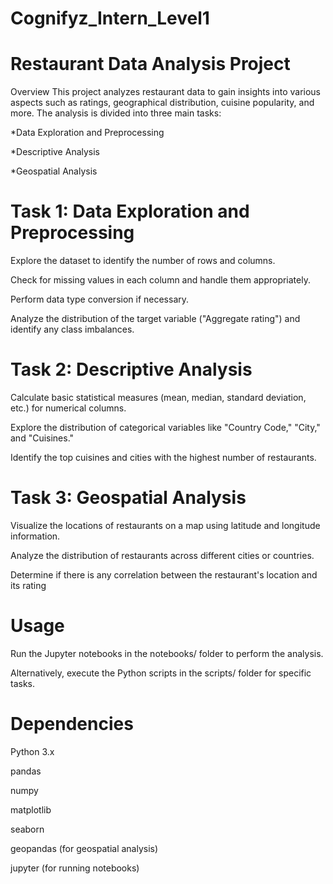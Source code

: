  
# Cognifyz_Intern_Level1                                    

# Restaurant Data Analysis Project
Overview
This project analyzes restaurant data to gain insights into various aspects such as ratings, geographical distribution, cuisine popularity, and more. The analysis is divided into three main tasks:

*Data Exploration and Preprocessing

*Descriptive Analysis

*Geospatial Analysis

# Task 1: Data Exploration and Preprocessing
Explore the dataset to identify the number of rows and columns.

Check for missing values in each column and handle them appropriately.

Perform data type conversion if necessary.

Analyze the distribution of the target variable ("Aggregate rating") and identify any class imbalances.

# Task 2: Descriptive Analysis
Calculate basic statistical measures (mean, median, standard deviation, etc.) for numerical columns.

Explore the distribution of categorical variables like "Country Code," "City," and "Cuisines."

Identify the top cuisines and cities with the highest number of restaurants.

# Task 3: Geospatial Analysis
Visualize the locations of restaurants on a map using latitude and longitude information.

Analyze the distribution of restaurants across different cities or countries.

Determine if there is any correlation between the restaurant's location and its rating

# Usage
Run the Jupyter notebooks in the notebooks/ folder to perform the analysis.

Alternatively, execute the Python scripts in the scripts/ folder for specific tasks.

# Dependencies

Python 3.x

pandas

numpy

matplotlib

seaborn

geopandas (for geospatial analysis)

jupyter (for running notebooks)